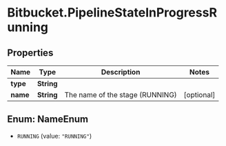 # Bitbucket.PipelineStateInProgressRunning

## Properties

Name | Type | Description | Notes
------------ | ------------- | ------------- | -------------
**type** | **String** |  | 
**name** | **String** | The name of the stage (RUNNING) | [optional] 



## Enum: NameEnum


* `RUNNING` (value: `"RUNNING"`)




